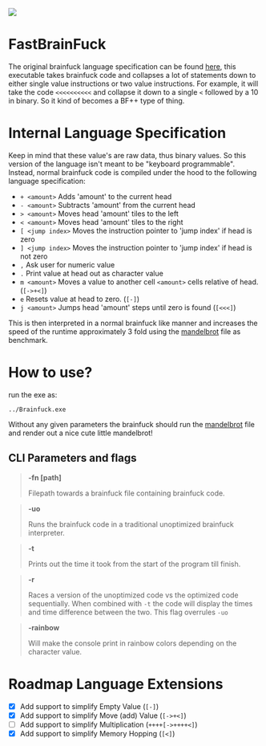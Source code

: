 ![](https://i.imgur.com/8MCFLt9.jpg)

# FastBrainFuck
The original brainfuck language specification can be found [here](https://github.com/brain-lang/brainfuck/blob/master/brainfuck.md), this executable takes brainfuck code and collapses a lot of statements down to either single value instructions or two value instructions. For example, it will take the code `<<<<<<<<<<` and collapse it down to a single `<` followed by a 10 in binary. So it kind of becomes a BF++ type of thing.

# Internal Language Specification

Keep in mind that these value's are raw data, thus binary values. So this version of the language isn't meant to be "keyboard programmable". Instead, normal brainfuck code is compiled under the hood to the following language specification:
- `+ <amount>` Adds 'amount' to the current head 
- `- <amount>` Subtracts 'amount' from the current head
- `> <amount>` Moves head 'amount' tiles to the left
- `< <amount>` Moves head 'amount' tiles to the right 
- `[ <jump index>` Moves the instruction pointer to 'jump index' if head is zero
- `] <jump index>` Moves the instruction pointer to 'jump index' if head is not zero
- `,` Ask user for numeric value
- `.` Print value at head out as character value
- `m <amount>` Moves a value to another cell `<amount>` cells relative of head. (`[->+<]`)
- `e` Resets value at head to zero. (`[-]`)
- `j <amount>` Jumps head 'amount' steps until zero is found (`[<<<]`)

This is then interpreted in a normal brainfuck like manner and increases the speed of the runtime approximately 3 fold using the [mandelbrot](https://github.com/erikdubbelboer/brainfuck-jit/blob/master/mandelbrot.bf) file as benchmark.

# How to use?
run the exe as:
```
../Brainfuck.exe
```

Without any given parameters the brainfuck should run the [mandelbrot](https://github.com/erikdubbelboer/brainfuck-jit/blob/master/mandelbrot.bf) file and render out a nice cute little mandelbrot!

## CLI Parameters and flags
> **-fn [path]**
> 
> Filepath towards a brainfuck file containing brainfuck code.

> **-uo**
>
> Runs the brainfuck code in a traditional unoptimized brainfuck interpreter.

> **-t**
>
> Prints out the time it took from the start of the program till finish.

> **-r**
>
> Races a version of the unoptimized code vs the optimized code sequentially. When combined with `-t` the code will display the times and time difference between the two.
> This flag overrules `-uo`

> **-rainbow**
>
> Will make the console print in rainbow colors depending on the character value.


# Roadmap Language Extensions
- [x] Add support to simplify Empty Value (`[-]`) 
- [x] Add support to simplify Move (add) Value (`[->+<]`)
- [ ] Add support to simplify Multiplication (`++++[->++++<]`)
- [x] Add support to simplify Memory Hopping (`[<]`)
